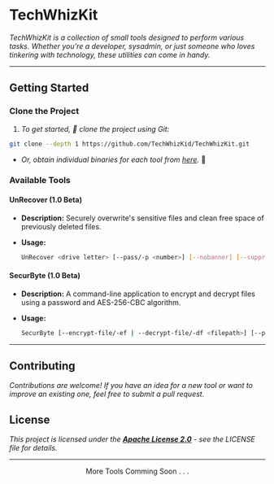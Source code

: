 # TechWhizKit

<em>TechWhizKit is a collection of small tools designed to perform various tasks. Whether you’re a developer, sysadmin, or just someone who loves tinkering with technology, these utilities can come in handy.</em>

---

## Getting Started

### Clone the Project

1. _To get started, 🔗 clone the project using Git:_

```bash
git clone --depth 1 https://github.com/TechWhizKid/TechWhizKit.git
```

- _Or, obtain individual binaries for each tool from [here](./bin)._ 🚀

### Available Tools

#### UnRecover (1.0 Beta)

- **Description:** Securely overwrite's sensitive files and clean free space of previously deleted files.

- **Usage:**
  ```bash
  UnRecover <drive letter> [--pass/-p <number>] [--nobanner] [--suppress-warning/-s]
  ```

#### SecurByte (1.0 Beta)

- **Description:** A command-line application to encrypt and decrypt files using a password and AES-256-CBC algorithm.

- **Usage:**
  ```bash
  SecurByte [--encrypt-file/-ef | --decrypt-file/-df <filepath>] [--passwd/-p <password>] [--nobanner/-n]
  ```

---

## Contributing

_Contributions are welcome! If you have an idea for a new tool or want to improve an existing one, feel free to submit a pull request._

## License

_This project is licensed under the **[Apache License 2.0](https://github.com/TechWhizKid/TechWhizKit/blob/main/LICENSE)** - see the LICENSE file for details._

---

<p align="center">More Tools Comming Soon . . .</p>
